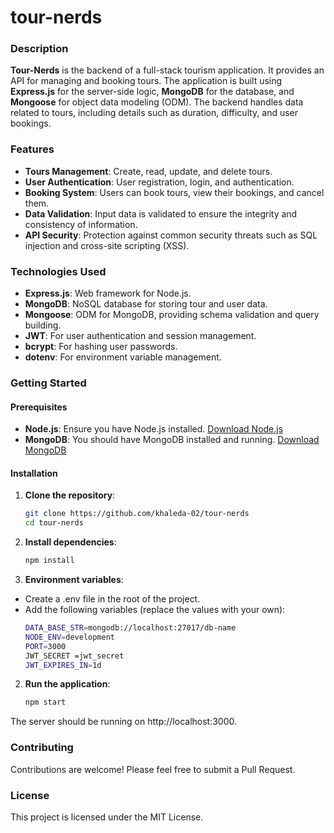 # **tour-nerds**

### Description

**Tour-Nerds** is the backend of a full-stack tourism application. It provides an API for managing and booking tours. The application is built using **Express.js** for the server-side logic, **MongoDB** for the database, and **Mongoose** for object data modeling (ODM). The backend handles data related to tours, including details such as duration, difficulty, and user bookings.

### Features

- **Tours Management**: Create, read, update, and delete tours.
- **User Authentication**: User registration, login, and authentication.
- **Booking System**: Users can book tours, view their bookings, and cancel them.
- **Data Validation**: Input data is validated to ensure the integrity and consistency of information.
- **API Security**: Protection against common security threats such as SQL injection and cross-site scripting (XSS).

### Technologies Used

- **Express.js**: Web framework for Node.js.
- **MongoDB**: NoSQL database for storing tour and user data.
- **Mongoose**: ODM for MongoDB, providing schema validation and query building.
- **JWT**: For user authentication and session management.
- **bcrypt**: For hashing user passwords.
- **dotenv**: For environment variable management.

### Getting Started

#### Prerequisites

- **Node.js**: Ensure you have Node.js installed. [Download Node.js](https://nodejs.org/)
- **MongoDB**: You should have MongoDB installed and running. [Download MongoDB](https://www.mongodb.com/try/download/community)

#### Installation

1. **Clone the repository**:
   ```bash
   git clone https://github.com/khaleda-02/tour-nerds
   cd tour-nerds
2. **Install dependencies**:
   ```bash
   npm install
2. **Environment variables**:
- Create a .env file in the root of the project.
- Add the following variables (replace the values with your own):
   ```bash
  DATA_BASE_STR=mongodb://localhost:27017/db-name
  NODE_ENV=development
  PORT=3000
  JWT_SECRET =jwt_secret
   JWT_EXPIRES_IN=1d
2. **Run the application**:
   ```bash
   npm start
The server should be running on http://localhost:3000.

### Contributing
Contributions are welcome! Please feel free to submit a Pull Request.

### License
This project is licensed under the MIT License.


